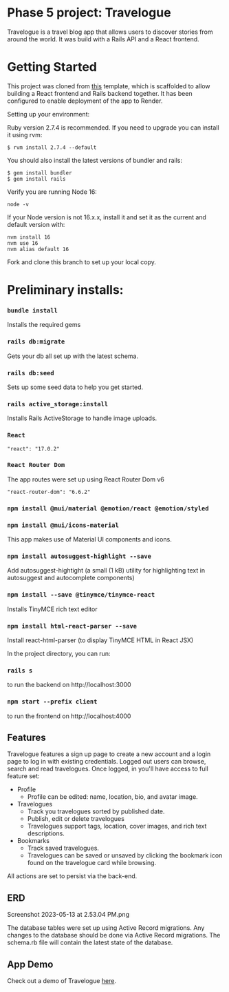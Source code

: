 # Phase 5 project: Travelogue

Travelogue is a travel blog app that allows users to discover stories from around the world. It was build with a Rails API and a React frontend.

# Getting Started

This project was cloned from [this](https://github.com/learn-co-curriculum/project-template-react-rails-api) template, which is scaffolded to allow building a React frontend and Rails backend together. It has been configured to enable deployment of the app to Render.

Setting up your environment:

Ruby version 2.7.4 is recommended. If you need to upgrade you can install it using rvm:

    $ rvm install 2.7.4 --default

You should also install the latest versions of bundler and rails:

    $ gem install bundler
    $ gem install rails

Verify you are running Node 16:

    node -v

If your Node version is not 16.x.x, install it and set it as the current and default version with:

    nvm install 16
    nvm use 16
    nvm alias default 16

Fork and clone this branch to set up your local copy.

# Preliminary installs:
### `bundle install` 

Installs the required gems

### `rails db:migrate` 

Gets your db all set up with the latest schema.

### `rails db:seed` 

Sets up some seed data to help you get started.

### `rails active_storage:install`

Installs Rails ActiveStorage to handle image uploads.

### `React`

    "react": "17.0.2"

### `React Router Dom`

The app routes were set up using React Router Dom v6

    "react-router-dom": "6.6.2"

### `npm install @mui/material @emotion/react @emotion/styled`
### `npm install @mui/icons-material`

This app makes use of Material UI components and icons.

### `npm install autosuggest-highlight --save`

Add autosuggest-hightight (a small (1 kB) utility for highlighting text in autosuggest and autocomplete components)

### `npm install --save @tinymce/tinymce-react`

Installs TinyMCE rich text editor

### `npm install html-react-parser --save`

Install react-html-parser (to display TinyMCE HTML in React JSX)

In the project directory, you can run:

### `rails s` 
to run the backend on http://localhost:3000
### `npm start --prefix client` 
to run the frontend on http://localhost:4000

## Features

Travelogue features a sign up page to create a new account and a login page to log in with existing credentials. Logged out users can browse, search and read travelogues. Once logged, in you'll have access to full feature set:

- Profile
    - Profile can be edited: name, location, bio, and avatar image.
- Travelogues
    - Track you travelogues sorted by published date.
    - Publish, edit or delete travelogues
    - Travelogues support tags, location, cover images, and rich text descriptions.
- Bookmarks
    - Track saved travelogues.
    - Travelogues can be saved or unsaved by clicking the bookmark icon found on the travelogue card while browsing.

All actions are set to persist via the back-end.

## ERD

Screenshot 2023-05-13 at 2.53.04 PM.png

The database tables were set up using Active Record migrations. Any changes to the database should be done via Active Record migrations. The schema.rb file will contain the latest state of the database.

## App Demo

Check out a demo of Travelogue [here](https://youtu.be/OtMjASLNw6g).